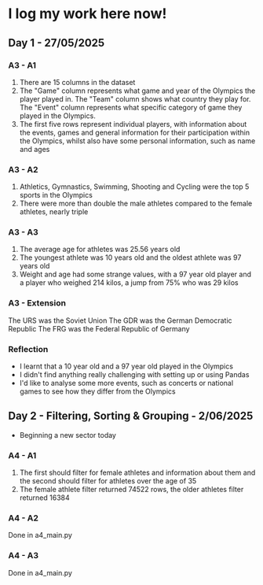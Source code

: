 # I log my work here now!

## Day 1 - 27/05/2025
### A3 - A1
1. There are 15 columns in the dataset
2. The "Game" column represents what game and year of the Olympics the player played in. The "Team" column shows what country they play for. The "Event" column represents what specific category of game they played in the Olympics.
3. The first five rows represent individual players, with information about the events, games and general information for their participation within the Olympics, whilst also have some personal information, such as name and ages

### A3 - A2
1. Athletics, Gymnastics, Swimming, Shooting and Cycling were the top 5 sports in the Olympics
2. There were more than double the male athletes compared to the female athletes, nearly triple

### A3 - A3
1. The average age for athletes was 25.56 years old
2. The youngest athlete was 10 years old and the oldest athlete was 97 years old
3. Weight and age had some strange values, with a 97 year old player and a player who weighed 214 kilos, a jump from 75% who was 29 kilos

### A3 - Extension
The URS was the Soviet Union
The GDR was the German Democratic Republic
The FRG was the Federal Republic of Germany

### Reflection
- I learnt that a 10 year old and a 97 year old played in the Olympics
- I didn't find anything really challenging with setting up or using Pandas
- I'd like to analyse some more events, such as concerts or national games to see how they differ from the Olympics

## Day 2 - Filtering, Sorting & Grouping - 2/06/2025
- Beginning a new sector today

### A4 - A1
1. The first should filter for female athletes and information about them and the second should filter for athletes over the age of 35
2. The female athlete filter returned 74522 rows, the older athletes filter returned 16384

### A4 - A2
Done in a4_main.py

### A4 - A3
Done in a4_main.py